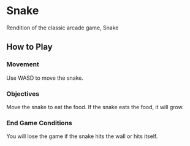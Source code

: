 # Snake
Rendition of the classic arcade game, Snake

## How to Play 

### Movement
Use WASD to move the snake. 

### Objectives
Move the snake to eat the food. If the snake eats the food, it will grow.

### End Game Conditions
You will lose the game if the snake hits the wall or hits itself. 
